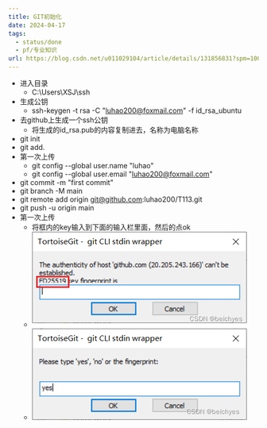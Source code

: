 ```yaml
---
title: GIT初始化
date: 2024-04-17
tags:
  - status/done
  - pf/专业知识
url: https://blog.csdn.net/u011029104/article/details/131856831?spm=1001.2014.3001.5506
---
```


- 进入目录
	- C:\Users\XSJ\ssh
- 生成公钥
	- ssh-keygen -t rsa -C "luhao200@foxmail.com" -f id_rsa_ubuntu
- 去github上生成一个ssh公钥
	- 将生成的id_rsa.pub的内容复制进去，名称为电脑名称
- git init
- git add.
- 第一次上传
	- git config --global user.name "luhao"
	- git config --global user.email "luhao200@foxmail.com"
- git commit -m "first commit"
- git branch -M main
- git remote add origin git@github.com:luhao200/T113.git
- git push -u origin main
- 第一次上传
	- 将框内的key输入到下面的输入栏里面，然后的点ok
	- ![image1](Zassets/0f3216e479b9407ba10e17b09a4cec7b.png)
	- ![image2](Zassets/7fae726e9f67429dae5673d9048429f4.png)
